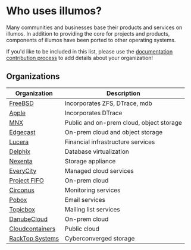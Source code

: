 # Who uses illumos?

Many communities and businesses base their products and services on illumos. In
addition to providing the core for projects and products, components of illumos
have been ported to other operating systems.

If you'd like to be included in this list, please use the [documentation
contribution process](../contributing/docs.md) to add details about your
organization!

## Organizations

| Organization | Description |
| ------------ | ----------- |
| [FreeBSD](https://www.freebsd.org/)                    | Incorporates ZFS, DTrace, mdb |
| [Apple](https://github.com/opensource-apple/dtrace)    | Incorporates DTrace |
| [MNX](https://www.mnx.io/)                             | Public and on-prem cloud, object storage |
| [Edgecast](https://edgecast.io/)                       | On-prem cloud and object storage |
| [Lucera](https://www.lucera.com/)                      | Financial infrastructure services |
| [Delphix](https://www.delphix.com/)                    | Database virtualization |
| [Nexenta](https://nexenta.com/)                        | Storage appliance |
| [EveryCity](http://www.everycity.co.uk/)               | Managed cloud services |
| [Project FIFO](http://project-fifo.net/)               | On-prem cloud |
| [Circonus](https://www.circonus.com/)                  | Monitoring services |
| [Pobox](https://www.pobox.com/)                        | Email services |
| [Topicbox](https://www.topicbox.com/)                  | Mailing list services |
| [DanubeCloud](https://danubecloud.org)                 | On-prem cloud |
| [Cloudcontainers](https://cloudcontainers.net)         | Public cloud |
| [RackTop Systems](https://www.racktopsystems.com)      | Cyberconverged storage |
